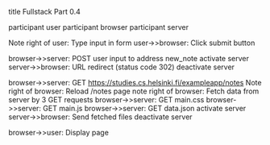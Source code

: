 title Fullstack Part 0.4

participant user
participant browser
participant server

Note right of user: Type input in form
user->>browser: Click submit button

browser->>server: POST user input to address new_note
activate server
server->>browser: URL redirect (status code 302)
deactivate server

browser->>server: GET https://studies.cs.helsinki.fi/exampleapp/notes
Note right of browser: Reload /notes page
note right of browser: Fetch data from server by 3 GET requests
browser->>server: GET main.css
browser->>server: GET main.js
browser->>server: GET data.json
activate server
server->>browser: Send fetched files
deactivate server

browser->>user: Display page